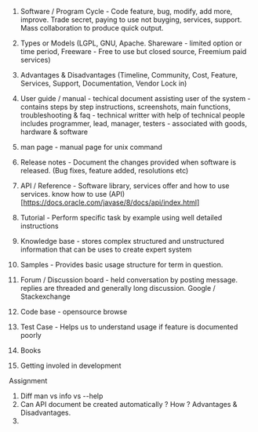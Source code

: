 1. Software / Program Cycle - Code feature, bug, modify, add more, improve. Trade secret, paying to use not buyging, 
services, support. Mass collaboration to produce quick output.
2. Types or Models (LGPL, GNU, Apache. Shareware - limited option or time period, 
                          Freeware - Free to use but closed source, Freemium paid services)
3. Advantages & Disadvantages (Timeline, Community, Cost, Feature, Services, Support, Documentation, Vendor Lock in)

4. User guide / manual - techical document assisting user of the system - contains steps by step instructions, screenshots, main functions, troubleshooting & faq - technical writter with help of technical people includes programmer, lead, manager, testers - associated with goods, hardware & software

5. man page - manual page for unix command
6. Release notes - Document the changes provided when software is released. (Bug fixes, feature added, resolutions etc)
7. API / Reference - Software library, services offer and how to use services. know how to use (API)[https://docs.oracle.com/javase/8/docs/api/index.html]
8. Tutorial - Perform specific task by example using well detailed instructions
9. Knowledge base - stores complex structured and unstructured information that can be uses to create expert system
10. Samples - Provides basic usage structure for term in question. 
11. Forum / Discussion board - held conversation by posting message. replies are threaded and generally long discussion. Google / Stackexchange
12. Code base - opensource browse
13. Test Case - Helps us to understand usage if feature is documented poorly
14. Books 
15. Getting involed in development

Assignment 
1. Diff man vs info vs --help
2. Can API document be created automatically  ? How ? Advantages & Disadvantages.
3. 
